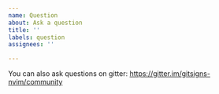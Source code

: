 ```yaml
---
name: Question
about: Ask a question
title: ''
labels: question
assignees: ''

---
```


You can also ask questions on gitter: https://gitter.im/gitsigns-nvim/community
